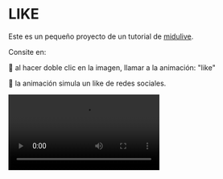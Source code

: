 # LIKE
Este es un pequeño proyecto de un tutorial de [midulive](https://www.youtube.com/shorts/vDIfZD4K7NI).

Consite en:

🎯 al hacer doble clic en la imagen, llamar a la animación: "like"

🎯 la animación simula un like de redes sociales.

<div>
  <video src="./assets/vid/show.mp4" controls title="Like" controls autoplay loop></video>
</div>